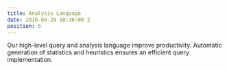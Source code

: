 ```yaml
---
title: Analysis Language
date: 2016-09-28 10:36:00 Z
position: 5
---
```


Our high-level query and analysis language improve productivity. Automatic generation of statistics and heuristics ensures an efficient query implementation.
